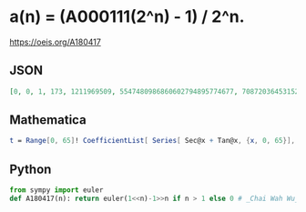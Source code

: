 # a\(n\) \= \(A000111\(2^n\) \- 1\) / 2^n\.
https://oeis.org/A180417
## JSON
```JSON
[0, 0, 1, 173, 1211969509, 5547480986860602794895774677, 708720364531529518355420122993246286974247836241724513772950684967495246261]
```
## Mathematica
```Mathematica
t = Range[0, 65]! CoefficientList[ Series[ Sec@x + Tan@x, {x, 0, 65}], x]; f[n_] := (Rest[t][[2^n]] - 1)/2^n; Array[f, 7, 0] (* _Robert G. Wilson v_, Sep 04 2010 *)
```
## Python
```Python
from sympy import euler
def A180417(n): return euler(1<<n)-1>>n if n > 1 else 0 # _Chai Wah Wu_, Apr 18 2023
```
